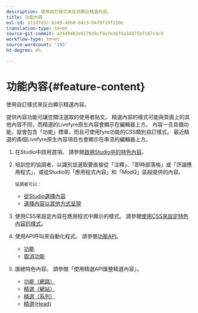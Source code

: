 ```yaml
---
description: 使用自訂樣式來反白顯示精選內容。
title: 功能內容
exl-id: e11d7d1c-b249-4bb0-84c3-04f9f19f120e
translation-type: tm+mt
source-git-commit: a2449482e617939cfda7e367da34875bf187c4c9
workflow-type: tm+mt
source-wordcount: '193'
ht-degree: 0%

---
```


# 功能內容{#feature-content}

使用自訂樣式來反白顯示精選內容。

提供內容功能可讓您關注選取的使用者貼文。 精選內容的樣式可能與頁面上的其他內容不同，而精選的Livefyre原生內容會顯示在編輯器上方。 內容一旦具備功能，就會包含「功能」標章，而且可使用fyre功能的CSS類別自訂樣式。 最近精選的兩個Livefyre原生內容項目也會顯示在串流的編輯器上方。

1. 在Studio中啟用選項。 請參閱[啟用Studio中的特色內容](/help/using/c-features-livefyre/c-content-collection-tags/t-enable-featuring-content-in-studio.md#t_enable_featuring_content_in_studio)。
1. 培訓您的協調者，以識別並選取要直接從「注釋」、「即時部落格」或「評論應用程式」，或從Studio的「應用程式內容」和「ModQ」區段提供的內容。

       協調者可以：
   
   * [從Studio選擇內容](/help/using/c-features-livefyre/c-content-collection-tags/t-select-content-to-feature-from-studio.md#select_content_to_feature_from_studio)
   * [選擇內容以其他方式呈現](/help/using/c-features-livefyre/c-content-collection-tags/t-select-content-to-feature.md#t_select_content_to_feature)

1. 使用CSS來設定內容在應用程式中顯示的樣式。 請參閱[使用CSS來設定特色內容的樣式](/help/implementation/c-app-customizations/c-use-css-to-style-featured-content.md)。
1. 使用API呼叫來自動化程式。 請參閱[功能API](/help/implementation/c-app-customizations/c-feature-apis.md)。

   * [功能](#c_feature_apis/section_jpw_nqw_xz)
   * [取消功能](#c_feature_apis/section_knh_mqw_xz)

1. 匯總特色內容。 請參閱「使用精選API匯整精選內容」。[](/help/implementation/c-app-customizations/c-aggregated-featured-content-using-the-featured-apis.md)

   * [功能（網路）](/help/implementation/c-app-customizations/c-aggregated-featured-content-using-the-featured-apis.md#section_cgm_1nw_xz)
   * [精選（網站）](/help/implementation/c-app-customizations/c-aggregated-featured-content-using-the-featured-apis.md#section_lq5_ymw_xz)
   * [精選（系列）](/help/implementation/c-app-customizations/c-aggregated-featured-content-using-the-featured-apis.md#section_kgc_xmw_xz)
   * [精選(Head)](/help/implementation/c-app-customizations/c-aggregated-featured-content-using-the-featured-apis.md#section_n4b_lmw_xz)
